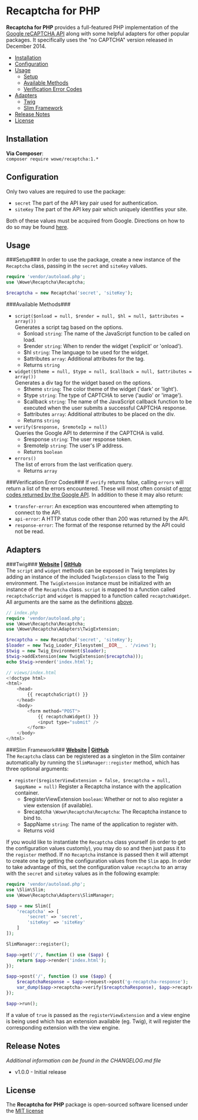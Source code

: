 Recaptcha for PHP
=========================
**Recaptcha for PHP** provides a full-featured PHP implementation of the [Google reCAPTCHA API](https://developers.google.com/recaptcha/) along with some helpful adapters for other popular packages. It specifically uses the "no CAPTCHA" version released in December 2014.

- [Installation](#installation)
- [Configuration](#configuration)
- [Usage](#usage)
    + [Setup](#setup)  
    + [Available Methods](#available-methods)
    + [Verification Error Codes](#verification-error-codes)
- [Adapters](#adapters)
    + [Twig](#twig)
    + [Slim Framework](#slim-framework)
- [Release Notes](#release-notes)
- [License](#license)

Installation
------------
**Via Composer**:  
`composer require wowe/recaptcha:1.*`

Configuration
-------------
Only two values are required to use the package:
- `secret` The part of the API key pair used for authentication.
- `siteKey` The part of the API key pair which uniquely identifies your site.

Both of these values must be acquired from Google. Directions on how to do so may be found [here](https://developers.google.com/recaptcha/docs/start).

Usage
-----
###Setup###
In order to use the package, create a new instance of the `Recaptcha` class, passing in the `secret` and `siteKey` values.
```php
require 'vendor/autoload.php';
use \Wowe\Recaptcha\Recaptcha;

$recaptcha = new Recaptcha('secret', 'siteKey');
```
###Available Methods###
- `script($onload = null, $render = null, $hl = null, $attributes = array())`  
    Generates a script tag based on the options.  
    + $onload `string`: The name of the JavaScript function to be called on load.
    + $render `string`: When to render the widget ('explicit' or 'onload').
    + $hl `string`: The language to be used for the widget.
    + $attributes `array`: Additional attributes for the tag.
    + Returns `string`
- `widget($theme = null, $type = null, $callback = null, $attributes = array())`  
    Generates a div tag for the widget based on the options.  
    + $theme `string`: The color theme of the widget ('dark' or 'light').
    + $type `string`: The type of CAPTCHA to serve ('audio' or 'image').
    + $callback `string`: The name of the JavaScript callback function to be executed when the user submits a successful CAPTCHA response.
    + $attributes `array`: Additional attributes to be placed on the div.
    + Returns `string`
- `verify($response, $remoteIp = null)`  
    Queries the Google API to determine if the CAPTCHA is valid.
    + $response `string`: The user response token.
    + $remoteIp `string`: The user's IP address.
    + Returns `boolean`
- `errors()`  
    The list of errors from the last verification query.
    + Returns `array`

###Verification Error Codes###
If `verify` returns false, calling `errors` will return a list of the errors encountered. These will most often consist of [error codes returned by the Google API](https://developers.google.com/recaptcha/docs/verify). In addition to these it may also return:
- `transfer-error`: An exception was encountered when attempting to connect to the API.
- `api-error`: A HTTP status code other than 200 was returned by the API.
- `response-error`: The format of the response returned by the API could not be read.

Adapters
--------
###Twig###
**[Website](http://twig.sensiolabs.org/) | [GitHub](https://github.com/twigphp/Twig)**  
The `script` and `widget` methods can be exposed in Twig templates by adding an instance of the included `TwigExtension` class to the Twig environment. The `TwigExtension` instance must be initialized with an instance of the `Recaptcha` class. `script` is mapped to a function called `recaptchaScript` and `widget` is mapped to a function called `recaptchaWidget`. All arguments are the same as the definitions [above](#available-methods).
```php
// index.php
require 'vendor/autoload.php';
use \Wowe\Recaptcha\Recaptcha;
use \Wowe\Recaptcha\Adapters\TwigExtension;

$recaptcha = new Recaptcha('secret', 'siteKey');
$loader = new Twig_Loader_Filesystem(__DIR__ . '/views');
$twig = new Twig_Environment($loader);
$twig->addExtension(new TwigExtension($recaptcha)));
echo $twig->render('index.html');

// views/index.html
<!doctype html>
<html>
    <head>
        {{ recaptchaScript() }}
    </head>
    <body>
        <form method="POST">
            {{ recaptchaWidget() }}
            <input type="submit" />
        </form>
    </body>
</html>
```
###Slim Framework###
**[Website](http://www.slimframework.com/) | [GitHub](https://github.com/codeguy/Slim)**  
The `Recaptcha` class can be registered as a singleton in the Slim container automatically by running the `SlimManager::register` method, which has three optional arguments:
- `register($registerViewExtension = false, $recaptcha = null, $appName = null)`
    Register a Recaptcha instance with the application container.
    + $registerViewExtension `boolean`: Whether or not to also register a view extension (if available).
    + $recaptcha `\Wowe\Recaptcha\Recaptcha`: The Recaptcha instance to bind to.
    + $appName `string`: The name of the application to register with.
    + Returns void

If you would like to instantiate the `Recaptcha` class yourself (in order to get the configuration values customly), you may do so and then just pass it to the `register` method. If no `Recaptcha` instance is passed then it will attempt to create one by getting the configuration values from the `Slim` app. In order to take advantage of this, set the configuration value `recaptcha` to an array with the `secret` and `siteKey` values as in the following example:
```php
require 'vendor/autoload.php';
use \Slim\Slim;
use \Wowe\Recaptcha\Adapters\SlimManager;

$app = new Slim([
    'recaptcha' => [
        'secret' => 'secret',
        'siteKey' => 'siteKey'
    ]
]);

SlimManager::register();

$app->get('/', function () use ($app) {
    return $app->render('index.html');
});

$app->post('/', function () use ($app) {
    $recaptchaResponse = $app->request->post('g-recaptcha-response');
    var_dump($app->recaptcha->verify($recaptchaResponse), $app->recaptcha->errors());
});

$app->run();
```
If a value of `true` is passed as the `registerViewExtension` and a view engine is being used which has an extension available (eg. Twig), it will register the corresponding extension with the view engine.

Release Notes
-------------
*Additional information can be found in the CHANGELOG.md file*
- v1.0.0 - Initial release

License
-------
The **Recaptcha for PHP** package is open-sourced software licensed under the [MIT license](http://opensource.org/licenses/MIT)